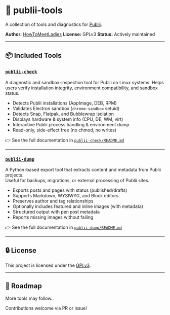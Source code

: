 # 🧰 publii-tools

A collection of tools and diagnostics for [Publii](https://getpublii.com/).

**Author:** [HowToMeetLadies](https://github.com/HowToMeetLadies)
**License:** GPLv3
**Status:** Actively maintained

---

## 📦 Included Tools

### [`publii-check`](./publii-check)

A diagnostic and sandbox-inspection tool for Publii on Linux systems.
Helps users verify installation integrity, environment compatibility, and sandbox status.

* Detects Publii installations (AppImage, DEB, RPM)
* Validates Electron sandbox (`chrome-sandbox` setuid)
* Detects Snap, Flatpak, and Bubblewrap isolation
* Displays hardware & system info (CPU, DE, WM, virt)
* Interactive Publii process handling & environment dump
* Read-only, side-effect free (no chmod, no writes)

👉 See the full documentation in [`publii-check/README.md`](./publii-check/README.md)

---

### [`publii-dump`](./publii-dump)

A Python-based export tool that extracts content and metadata from Publii projects.  
Useful for backups, migrations, or external processing of Publii sites.

* Exports posts and pages with status (published/drafts)
* Supports Markdown, WYSIWYG, and Block editors
* Preserves author and tag relationships
* Optionally includes featured and inline images (with metadata)
* Structured output with per-post metadata
* Reports missing images without failing

👉 See the full documentation in [`publii-dump/README.md`](./publii-dump/README.md)

---

## 🔒 License

This project is licensed under the [GPLv3](https://www.gnu.org/licenses/gpl-3.0.html).

---

## 🚧 Roadmap

More tools may follow..

Contributions welcome via PR or issue!

